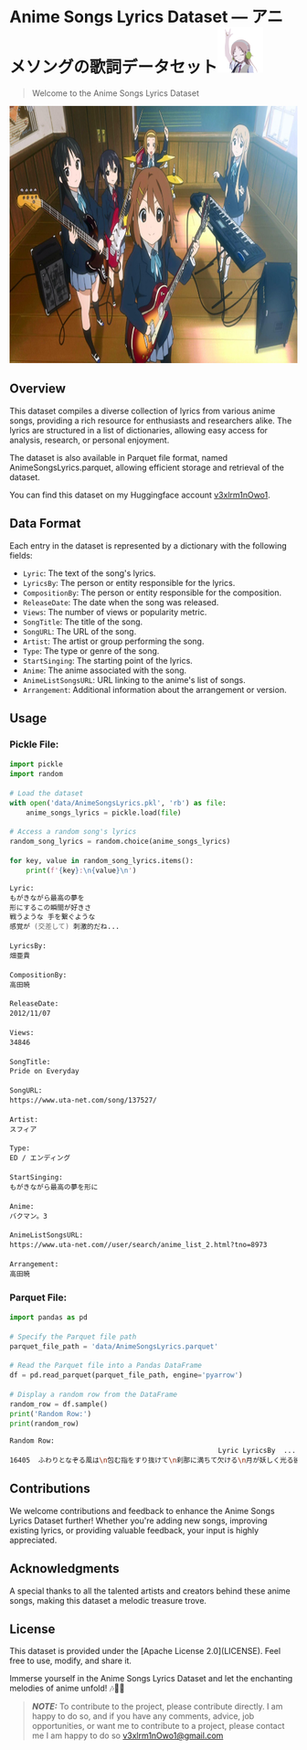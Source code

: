 




# Anime Songs Lyrics Dataset ― アニメソングの歌詞データセット<img src="./assets/AnimeMusic.gif" width="80px" height="80" />

<!-- <p align="center">
	<img src="./assets/AnimeMusic.gif" width="80px" height="80" />
</p> -->

> Welcome to the Anime Songs Lyrics Dataset

<div align="center">
    <picture>
        <source 
        srcset="assets/AnimeMusic.jpg"
        media="(prefers-color-scheme: dark)"
        />
        <source
        srcset="assets/AnimeMusic.jpg"
        media="(prefers-color-scheme: light), (prefers-color-scheme: no-preference)"
        />
        <img src="assets/AnimeMusic.jpg" width="100%" height="450px" />
    </picture>
</div>


## Overview
This dataset compiles a diverse collection of lyrics from various anime songs, providing a rich resource for enthusiasts and researchers alike. The lyrics are structured in a list of dictionaries, allowing easy access for analysis, research, or personal enjoyment.

The dataset is also available in Parquet file format, named AnimeSongsLyrics.parquet, allowing efficient storage and retrieval of the dataset.

<p>You can find this dataset on my Huggingface account <a href="https://huggingface.co/datasets/v3xlrm1nOwo1/AnimeSongsLyrics">v3xlrm1nOwo1</a>.</p>


## Data Format

Each entry in the dataset is represented by a dictionary with the following fields:

- `Lyric`: The text of the song's lyrics.
- `LyricsBy`: The person or entity responsible for the lyrics.
- `CompositionBy`: The person or entity responsible for the composition.
- `ReleaseDate`: The date when the song was released.
- `Views`: The number of views or popularity metric.
- `SongTitle`: The title of the song.
- `SongURL`: The URL of the song.
- `Artist`: The artist or group performing the song.
- `Type`: The type or genre of the song.
- `StartSinging`: The starting point of the lyrics.
- `Anime`: The anime associated with the song.
- `AnimeListSongsURL`: URL linking to the anime's list of songs.
- `Arrangement`: Additional information about the arrangement or version.


## Usage

### Pickle File:

```python
import pickle
import random

# Load the dataset
with open('data/AnimeSongsLyrics.pkl', 'rb') as file:
    anime_songs_lyrics = pickle.load(file)

# Access a random song's lyrics
random_song_lyrics = random.choice(anime_songs_lyrics)

for key, value in random_song_lyrics.items():
    print(f'{key}:\n{value}\n')
```

```zsh
Lyric: 
もがきながら最高の夢を
形にするこの瞬間が好きさ
戦うような 手を繋ぐような
感覚が (交差して) 刺激的だね...

LyricsBy: 
畑亜貴

CompositionBy: 
高田暁

ReleaseDate: 
2012/11/07

Views: 
34846

SongTitle: 
Pride on Everyday

SongURL: 
https://www.uta-net.com/song/137527/

Artist: 
スフィア

Type: 
ED / エンディング

StartSinging: 
もがきながら最高の夢を形に

Anime: 
バクマン。3

AnimeListSongsURL: 
https://www.uta-net.com//user/search/anime_list_2.html?tno=8973

Arrangement: 
高田暁
```

### Parquet File:

```py
import pandas as pd

# Specify the Parquet file path
parquet_file_path = 'data/AnimeSongsLyrics.parquet'

# Read the Parquet file into a Pandas DataFrame
df = pd.read_parquet(parquet_file_path, engine='pyarrow')

# Display a random row from the DataFrame
random_row = df.sample()
print('Random Row:')
print(random_row)
```

```zsh
Random Row:
                                                   Lyric LyricsBy  ...                               AnimeListSongsURL Arrangement
16405  ふわりとなぞる風は\n包む指をすり抜けて\n刹那に満ちて欠ける\n月が妖しく光る彼方へ\n\...     中村振二郎  ...  https://www.uta-net.com//user/search/anime_lis...    悠木真一      

```


## Contributions
We welcome contributions and feedback to enhance the Anime Songs Lyrics Dataset further! Whether you're adding new songs, improving existing lyrics, or providing valuable feedback, your input is highly appreciated.


## Acknowledgments
A special thanks to all the talented artists and creators behind these anime songs, making this dataset a melodic treasure trove.


## License
<p>This dataset is provided under the [Apache License 2.0](LICENSE). Feel free to use, modify, and share it.</p>
<p>Immerse yourself in the Anime Songs Lyrics Dataset and let the enchanting melodies of anime unfold! 🎶🌟🚀</p>


> **_NOTE:_**  To contribute to the project, please contribute directly. I am happy to do so, and if you have any comments, advice, job opportunities, or want me to contribute to a project, please contact me I am happy to do so <a href='mailto:v3xlrm1nOwo1@gmail.com' target='blank'>v3xlrm1nOwo1@gmail.com</a>